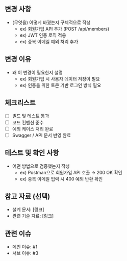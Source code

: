 <!--
## PR 제목 규칙
[#메인이슈번호] feat: 기능 설명

예시:
[#1] feat: 프로젝트 초기 구조 생성
[#2] feat: 회원가입 기능 구현
-->

## 변경 사항

- (무엇을) 어떻게 바꿨는지 구체적으로 작성
    - ex) 회원가입 API 추가 (POST /api/members)
    - ex) JWT 인증 로직 적용
    - ex) 중복 이메일 예외 처리 추가

## 변경 이유

- 왜 이 변경이 필요한지 설명
    - ex) 회원가입 시 사용자 데이터 저장이 필요
    - ex) 인증을 위한 토큰 기반 로그인 방식 필요

## 체크리스트

- [ ] 빌드 및 테스트 통과
- [ ] 코드 컨벤션 준수
- [ ] 예외 케이스 처리 완료
- [ ] Swagger / API 문서 반영 완료

## 테스트 및 확인 사항

- 어떤 방법으로 검증했는지 작성
    - ex) Postman으로 회원가입 API 호출 → 200 OK 확인
    - ex) 중복 이메일 입력 시 400 예외 반환 확인

## 참고 자료 (선택)

- 설계 문서: [링크]
- 관련 기술 자료: [링크]

## 관련 이슈

- 메인 이슈: #1
- 서브 이슈: #3
